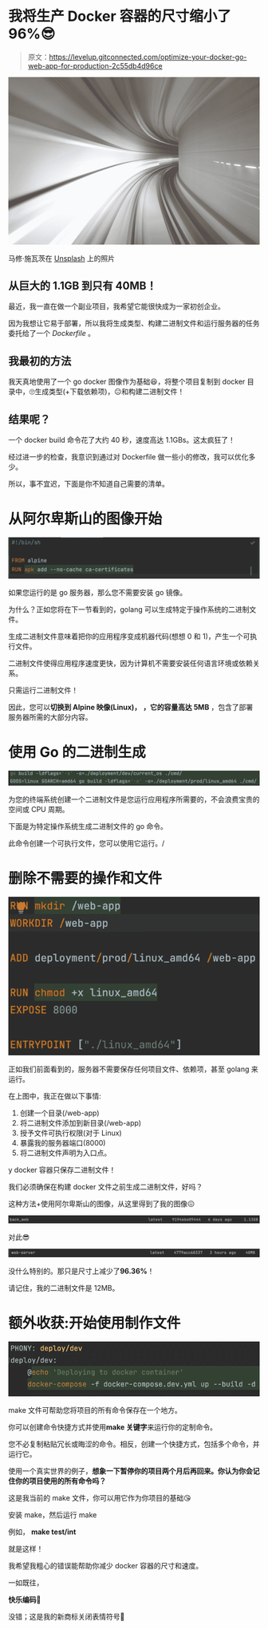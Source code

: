 # 我将生产 Docker 容器的尺寸缩小了 96%😎

> 原文：<https://levelup.gitconnected.com/optimize-your-docker-go-web-app-for-production-2c55db4d96ce>

![](img/329e7cb1493959067f57e25342e9ce47.png)

马修·施瓦茨在 [Unsplash](https://unsplash.com?utm_source=medium&utm_medium=referral) 上的照片

## 从巨大的 1.1GB 到只有 40MB！

最近，我一直在做一个副业项目，我希望它能很快成为一家初创企业。

因为我想让它易于部署，所以我将生成类型、构建二进制文件和运行服务器的任务委托给了一个 *Dockerfile* 。

## 我最初的方法

我天真地使用了一个 go docker 图像作为基础😆，将整个项目复制到 docker 目录中，🙄生成类型(+下载依赖项)，😐和构建二进制文件！

## 结果呢？

一个 docker build 命令花了大约 40 秒，速度高达 1.1GBs。这太疯狂了！

经过进一步的检查，我意识到通过对 Dockerfile 做一些小的修改，我可以优化多少。

所以，事不宜迟，下面是你不知道自己需要的清单。

# 从阿尔卑斯山的图像开始

![](img/f7285bca58deac5c86e8c1453336a574.png)

如果您运行的是 go 服务器，那么您不需要安装 go 镜像。

为什么？正如您将在下一节看到的，golang 可以生成特定于操作系统的二进制文件。

生成二进制文件意味着把你的应用程序变成机器代码(想想 0 和 1)，产生一个可执行文件。

二进制文件使得应用程序速度更快，因为计算机不需要安装任何语言环境或依赖关系。

只需运行二进制文件！

因此，您可以**切换到 Alpine 映像(Linux)，** **，它的容量高达 5MB** ，包含了部署服务器所需的大部分内容。

# 使用 Go 的二进制生成

![](img/8a5a76b46d4f8b420c9e13c5e49effd3.png)

为您的终端系统创建一个二进制文件是您运行应用程序所需要的，不会浪费宝贵的空间或 CPU 周期。

下面是为特定操作系统生成二进制文件的 go 命令。

此命令创建一个可执行文件，您可以使用它运行。/

# 删除不需要的操作和文件

![](img/481dfafe55c27919a75817263763d322.png)

正如我们前面看到的，服务器不需要保存任何项目文件、依赖项，甚至 golang 来运行。

在上图中，我正在做以下事情:

1.  创建一个目录(/web-app)
2.  将二进制文件添加到新目录(/web-app)
3.  授予文件可执行权限(对于 Linux)
4.  暴露我的服务器端口(8000)
5.  将二进制文件声明为入口点。

y docker 容器只保存二进制文件！

我们必须确保在构建 docker 文件之前生成二进制文件，好吗？

这种方法+使用阿尔卑斯山的图像，从这里得到了我的图像😖

![](img/40ce943c3dbff04a0c590fdd34190ca0.png)

对此😎

![](img/3f3f09964425af6b0227397ac255b45a.png)

没什么特别的。那只是尺寸上减少了**96.36%**！

请记住，我的二进制文件是 12MB。

# 额外收获:开始使用制作文件

![](img/e3fb4972cd0f690960c23010fc926d13.png)

make 文件可帮助您将项目的所有命令保存在一个地方。

你可以创建命令快捷方式并使用**make 关键字**来运行你的定制命令。

您不必复制粘贴冗长或晦涩的命令。相反，创建一个快捷方式，包括多个命令，并运行它。

使用一个真实世界的例子，**想象一下暂停你的项目两个月后再回来。你认为你会记住你的项目使用的所有命令吗？**

这是我当前的 make 文件，你可以用它作为你项目的基础😘

安装 make，然后运行 make

例如， **make test/int**

就是这样！

我希望我粗心的错误能帮助你减少 docker 容器的尺寸和速度。

一如既往，

**快乐编码😬**

没错；这是我的新商标关闭表情符号😬